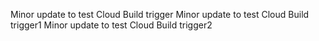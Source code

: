 Minor update to test Cloud Build trigger
Minor update to test Cloud Build trigger1
Minor update to test Cloud Build trigger2
